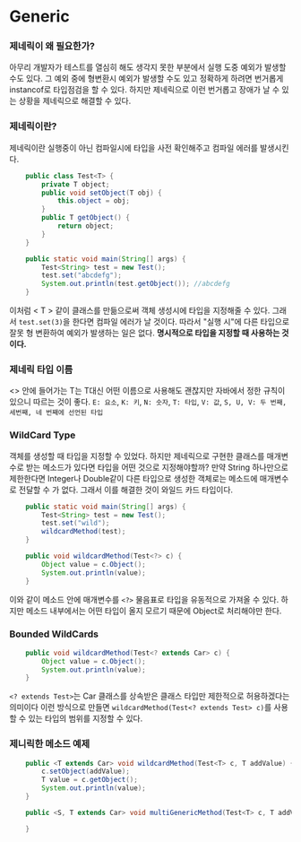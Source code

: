 # Generic

### 제네릭이 왜 필요한가?

아무리 개발자가 테스트를 열심히 해도 생각지 못한 부분에서 실행 도중 예외가 발생할 수도 있다. 그 예외 중에 형변환시 예외가 발생할 수도 있고 정확하게 하려면 번거롭게 instancof로 타입점검을 할 수 있다. 하지만 제네릭으로 이런 번거롭고 장애가 날 수 있는 상황을 제네릭으로 해결할 수 있다.

### 제네릭이란?

제네릭이란 실행중이 아닌 컴파일시에 타입을 사전 확인해주고 컴파일 에러를 발생시킨다.

```java
    public class Test<T> {
        private T object;
        public void setObject(T obj) {
            this.object = obj;
        }
        public T getObject() {
            return object;
        }
    }
```

```java
    public static void main(String[] args) {
        Test<String> test = new Test();
        test.set("abcdefg");
        System.out.println(test.getObject()); //abcdefg
    }
```

이처럼 < T > 같이 클래스를 만듦으로써 객체 생성시에 타입을 지정해줄 수 있다. 그래서 `test.set(3)`을 한다면 컴파일 에러가 날 것이다. 따라서 "실행 시"에 다른 타입으로 잘못 형 변환하여 예외가 발생하는 일은 없다.
<b>명시적으로 타입을 지정할 때 사용하는 것이다.</b>

### 제네릭 타입 이름

<> 안에 들어가는 T는 T대신 어떤 이름으로 사용해도 괜찮지만 자바에서 정한 규칙이 있으니 따르는 것이 좋다.
`E: 요소`, `K: 키`, `N: 숫자`, `T: 타입`, `V: 값`, `S, U, V: 두 번째, 세번째, 네 번째에 선언된 타입`

### WildCard Type

객체를 생성할 때 타입을 지정할 수 있었다. 하지만 제네릭으로 구현한 클래스를 매개변수로 받는 메소드가 있다면 타입을 어떤 것으로 지정해야할까? 만약 String 하나만으로 제한한다면 Integer나 Double같이 다른 타입으로 생성한 객체로는 메소드에 매개변수로 전달할 수 가 없다. 그래서 이를 해결한 것이 와일드 카드 타입이다.

```java
    public static void main(String[] args) {
        Test<String> test = new Test();
        test.set("wild");
        wildcardMethod(test);
    }

    public void wildcardMethod(Test<?> c) {
        Object value = c.Object();
        System.out.println(value);
    }
```

이와 같이 메소드 안에 매개변수를 `<?>` 물음표로 타입을 유동적으로 가져올 수 있다. 하지만 메소드 내부에서는 어떤 타입이 올지 모르기 때문에 Object로 처리해야만 한다.

### Bounded WildCards

```java
    public void wildcardMethod(Test<? extends Car> c) {
        Object value = c.Object();
        System.out.println(value);
    }
```

`<? extends Test>`는 Car 클래스를 상속받은 클래스 타입만 제한적으로 허용하겠다는 의미이다 이런 방식으로 만들면 `wildcardMethod(Test<? extends Test> c)`를 사용할 수 있는 타입의 범위를 지정할 수 있다.

### 제니릭한 메소드 예제

```java
    public <T extends Car> void wildcardMethod(Test<T> c, T addValue) {
        c.setObject(addValue);
        T value = c.getObject();
        System.out.println(value);
    }
```

```java
    public <S, T extends Car> void multiGenericMethod(Test<T> c, T addValue, S otherValue) {

    }
```
